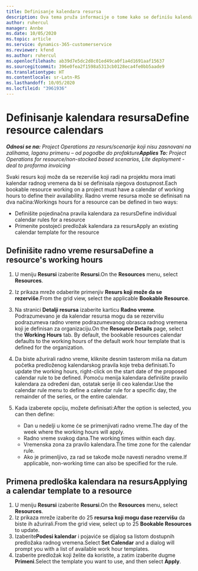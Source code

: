 ```yaml
---
title: Definisanje kalendara resursa
description: Ova tema pruža informacije o tome kako se definišu kalendari radnog vremena za resurse u usluzi Project Operations.
author: ruhercul
manager: Annbe
ms.date: 10/05/2020
ms.topic: article
ms.service: dynamics-365-customerservice
ms.reviewer: kfend
ms.author: ruhercul
ms.openlocfilehash: ab39d7e5dc2d8c01ed49ca0f1a4d1691aaf15637
ms.sourcegitcommit: 396e0fea2f1598a5313cb0128eca4fe0bb5aade9
ms.translationtype: HT
ms.contentlocale: sr-Latn-RS
ms.lasthandoff: 10/05/2020
ms.locfileid: "3961936"
---
```

# <a name="define-resource-calendars"></a><span data-ttu-id="a422d-103">Definisanje kalendara resursa</span><span class="sxs-lookup"><span data-stu-id="a422d-103">Define resource calendars</span></span>

<span data-ttu-id="a422d-104">_**Odnosi se na:** Project Operations za resurs/scenarije koji nisu zasnovani na zalihama, laganu primenu – od pogodbe do profakture_</span><span class="sxs-lookup"><span data-stu-id="a422d-104">_**Applies To:** Project Operations for resource/non-stocked based scenarios, Lite deployment - deal to proforma invoicing_</span></span>

<span data-ttu-id="a422d-105">Svaki resurs koji može da se rezerviše koji radi na projektu mora imati kalendar radnog vremena da bi se definisala njegova dostupnost.</span><span class="sxs-lookup"><span data-stu-id="a422d-105">Each bookable resource working on a project must have a calendar of working hours to define their availability.</span></span> <span data-ttu-id="a422d-106">Radno vreme resursa može se definisati na dva načina:</span><span class="sxs-lookup"><span data-stu-id="a422d-106">Workings hours for a resource can be defined in two ways:</span></span> 

   - <span data-ttu-id="a422d-107">Definišite pojedinačna pravila kalendara za resurs</span><span class="sxs-lookup"><span data-stu-id="a422d-107">Define individual calendar rules for a resource</span></span>
   - <span data-ttu-id="a422d-108">Primenite postojeći predložak kalendara za resurs</span><span class="sxs-lookup"><span data-stu-id="a422d-108">Apply an existing calendar template for the resource</span></span>

## <a name="define-a-resources-working-hours"></a><span data-ttu-id="a422d-109">Definišite radno vreme resursa</span><span class="sxs-lookup"><span data-stu-id="a422d-109">Define a resource's working hours</span></span>

1. <span data-ttu-id="a422d-110">U meniju **Resursi** izaberite **Resursi**.</span><span class="sxs-lookup"><span data-stu-id="a422d-110">On the **Resources** menu, select **Resources**.</span></span>
2. <span data-ttu-id="a422d-111">Iz prikaza mreže odaberite primenjiv **Resurs koji može da se rezerviše**.</span><span class="sxs-lookup"><span data-stu-id="a422d-111">From the grid view, select the applicable **Bookable Resource**.</span></span>
3. <span data-ttu-id="a422d-112">Na stranici **Detalji resursa** izaberite karticu **Radno vreme**. Podrazumevano je da kalendar resursa mogu da se rezervišu podrazumeva radno vreme podrazumevanog obrasca radnog vremena koji je definisan za organizaciju.</span><span class="sxs-lookup"><span data-stu-id="a422d-112">On the **Resource Details** page, select the **Working Hours** tab. By default, the bookable resources calendar defaults to the working hours of the default work hour template that is defined for the organization.</span></span>
4. <span data-ttu-id="a422d-113">Da biste ažurirali radno vreme, kliknite desnim tasterom miša na datum početka predloženog kalendarskog pravila koje treba definisati.</span><span class="sxs-lookup"><span data-stu-id="a422d-113">To update the working hours, right-click on the start date of the proposed calendar rule to be defined.</span></span> <span data-ttu-id="a422d-114">Pomoću menija kalendara definišite pravilo kalendara za određeni dan, ostatak serije ili ceo kalendar.</span><span class="sxs-lookup"><span data-stu-id="a422d-114">Use the calendar rule menu to define a calendar rule for a specific day, the remainder of the series, or the entire calendar.</span></span>
5. <span data-ttu-id="a422d-115">Kada izaberete opciju, možete definisati:</span><span class="sxs-lookup"><span data-stu-id="a422d-115">After the option is selected, you can then define:</span></span>

    - <span data-ttu-id="a422d-116">Dan u nedelji u kome će se primenjivati radno vreme.</span><span class="sxs-lookup"><span data-stu-id="a422d-116">The day of the week where the working hours will apply.</span></span>
    - <span data-ttu-id="a422d-117">Radno vreme svakog dana.</span><span class="sxs-lookup"><span data-stu-id="a422d-117">The working times within each day.</span></span>
    - <span data-ttu-id="a422d-118">Vremenska zona za pravilo kalendara.</span><span class="sxs-lookup"><span data-stu-id="a422d-118">The time zone for the calendar rule.</span></span>
    - <span data-ttu-id="a422d-119">Ako je primenljivo, za rad se takođe može navesti neradno vreme.</span><span class="sxs-lookup"><span data-stu-id="a422d-119">If applicable, non-working time can also be specified for the rule.</span></span>

## <a name="applying-a-calendar-template-to-a-resource"></a><span data-ttu-id="a422d-120">Primena predloška kalendara na resurs</span><span class="sxs-lookup"><span data-stu-id="a422d-120">Applying a calendar template to a resource</span></span>

1. <span data-ttu-id="a422d-121">U meniju **Resursi** izaberite **Resursi**.</span><span class="sxs-lookup"><span data-stu-id="a422d-121">On the **Resources** menu, select **Resources**.</span></span>
2. <span data-ttu-id="a422d-122">Iz prikaza mreže izaberite do 25 **resursa koji mogu dase rezervišu** da biste ih ažurirali.</span><span class="sxs-lookup"><span data-stu-id="a422d-122">From the grid view, select up to 25 **Bookable Resources** to update.</span></span>
3. <span data-ttu-id="a422d-123">Izaberite**Podesi kalendar** i pojaviće se dijalog sa listom dostupnih predložaka radnog vremena.</span><span class="sxs-lookup"><span data-stu-id="a422d-123">Select **Set Calendar** and a dialog will prompt you with a list of available work hour templates.</span></span>
4. <span data-ttu-id="a422d-124">Izaberite predložak koji želite da koristite, a zatim izaberite dugme **Primeni**.</span><span class="sxs-lookup"><span data-stu-id="a422d-124">Select the template you want to use, and then select **Apply**.</span></span>
